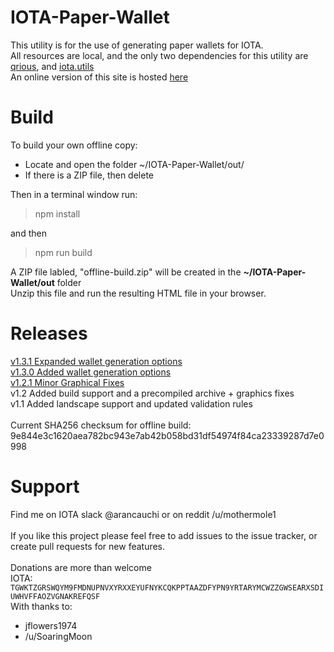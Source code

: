 # IOTA-Paper-Wallet
This utility is for the use of generating paper wallets for IOTA.<br>
All resources are local, and the only two dependencies for this utility are <a href="https://github.com/neocotic/qrious">qrious</a>, and <a href = "https://github.com/iotaledger/iota.lib.js">iota.utils</a>
<br>
An online version of this site is hosted <a href="https://arancauchi.github.io/IOTA-Paper-Wallet/">here</a>
<br>
# Build
To build your own offline copy:<br>
* Locate and open the folder ~/IOTA-Paper-Wallet/out/<br>
* If there is a ZIP file, then delete<br>

Then in a terminal window run:
>npm install <enter>

and then <br>

>npm run build <enter>

A ZIP file labled, "offline-build.zip" will be created in the **~/IOTA-Paper-Wallet/out** folder<br>
Unzip this file and run the resulting HTML file in your browser.
<br>
# Releases
<a href="https://github.com/arancauchi/IOTA-Paper-Wallet/releases/tag/1.3.1">v1.3.1 Expanded wallet generation options</a><br>
<a href="https://github.com/arancauchi/IOTA-Paper-Wallet/releases/tag/1.3.0">v1.3.0 Added wallet generation options</a><br>
<a href="https://github.com/arancauchi/IOTA-Paper-Wallet/releases/tag/1.2.1">v1.2.1 Minor Graphical Fixes</a><br>
v1.2 Added build support and a precompiled archive + graphics fixes<br>
v1.1 Added landscape support and updated validation rules<br>
<br>
Current SHA256 checksum for offline build: 9e844e3c1620aea782bc943e7ab42b058bd31df54974f84ca23339287d7e0998
<br>
# Support
Find me on IOTA slack @arancauchi or on reddit /u/mothermole1
<br>
<br>
If you like this project please feel free to add issues to the issue tracker, or create pull requests for new features. 
<br>
<br>
Donations are more than welcome<br>
IOTA: `TGWKTZGRSWQYM9FMDNUPNVXYRXXEYUFNYKCQKPPTAAZDFYPN9YRTARYMCWZZGWSEARXSDIUWHVFFAOZVGNAKREFQSF`
<br>
With thanks to: 
- jflowers1974
- /u/SoaringMoon
